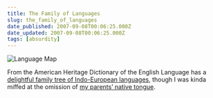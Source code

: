 ```yaml
---
title: The Family of Languages
slug: the_family_of_languages
date_published: 2007-09-08T00:06:25.000Z
date_updated: 2007-09-08T00:06:25.000Z
tags: [absurdity]
---
```


![Language Map](https://cdn.glitch.global/d45aff89-36ba-46db-8c7c-3da7c8a93931/language-map.png?v=1675741186248)

From the American Heritage Dictionary of the English Language has a [delightful family tree of Indo-European languages](https://web.archive.org/web/20071002102951/http://www.bartleby.com/61/indoeuro.html), though I was kinda miffed at the omission of [my parents’ native tongue](http://en.wikipedia.org/wiki/Oriya_language).
